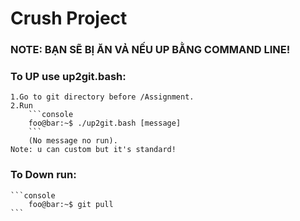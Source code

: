 # Crush Project
### NOTE: BẠN SẼ BỊ ĂN VẢ NẾU UP BẰNG COMMAND LINE!

### To UP use up2git.bash:
	
	1.Go to git directory before /Assignment.
	2.Run 
		```console
		foo@bar:~$ ./up2git.bash [message] 
		```
		(No message no run).
	Note: u can custom but it's standard!

### To Down run:
	```console
		foo@bar:~$ git pull 
	```
